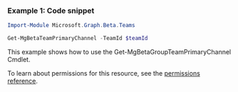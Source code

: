 ### Example 1: Code snippet

```powershell
Import-Module Microsoft.Graph.Beta.Teams

Get-MgBetaTeamPrimaryChannel -TeamId $teamId
```
This example shows how to use the Get-MgBetaGroupTeamPrimaryChannel Cmdlet.

To learn about permissions for this resource, see the [permissions reference](/graph/permissions-reference).

